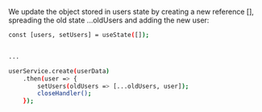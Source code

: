 We update the object stored in users state by creating a new reference [], spreading the old state ...oldUsers and adding the new user:

```sh
const [users, setUsers] = useState([]);


...

userService.create(userData)
    .then(user => {
        setUsers(oldUsers => [...oldUsers, user]);
        closeHandler();
    });
```